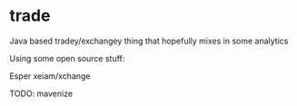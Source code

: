 trade
=====

Java based tradey/exchangey thing that hopefully mixes in some analytics


Using some open source stuff:

Esper
xeiam/xchange

TODO: mavenize
